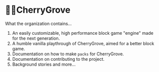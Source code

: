 # 🌸🌳CherryGrove
What the organization contains...

1. An easily customizable, high performance block game "engine" made for the next generation.
2. A humble vanilla playthrough of CherryGrove, aimed for a better block game.
3. Documentation on how to make `packs` for CherryGrove.
4. Documentation on contributing to the project.
5. Background stories and more...
